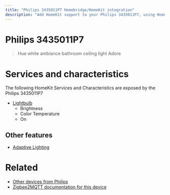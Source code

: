 ```yaml
---
title: "Philips 3435011P7 Homebridge/HomeKit integration"
description: "Add HomeKit support to your Philips 3435011P7, using Homebridge, Zigbee2MQTT and homebridge-z2m."
---
```

<!---
This file has been GENERATED using src/docgen/docgen.ts
DO NOT EDIT THIS FILE MANUALLY!
-->
# Philips 3435011P7
> Hue white ambiance bathroom ceiling light Adore


# Services and characteristics
The following HomeKit Services and Characteristics are exposed by
the Philips 3435011P7

* [Lightbulb](../../light.md)
  * Brightness
  * Color Temperature
  * On


## Other features
* [Adaptive Lighting](../../light.md)


# Related
* [Other devices from Philips](../index.md#philips)
* [Zigbee2MQTT documentation for this device](https://www.zigbee2mqtt.io/devices/3435011P7.html)